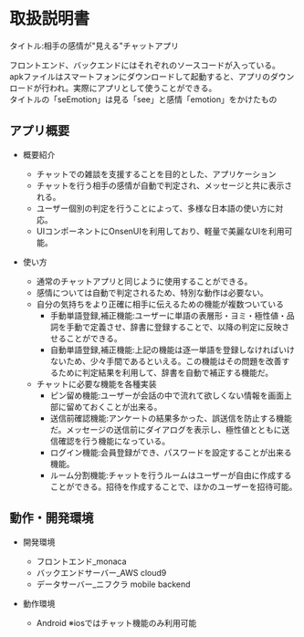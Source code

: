 # 取扱説明書
タイトル:相手の感情が"見える"チャットアプリ  

フロントエンド、バックエンドにはそれぞれのソースコードが入っている。  
apkファイルはスマートフォンにダウンロードして起動すると、アプリのダウンロードが行われ。実際にアプリとして使うことができる。  
タイトルの「seEmotion」は見る「see」と感情「emotion」をかけたもの

## アプリ概要
- 概要紹介
    - チャットでの雑談を支援することを目的とした、アプリケーション
    - チャットを行う相手の感情が自動で判定され、メッセージと共に表示される。
    - ユーザー個別の判定を行うことによって、多様な日本語の使い方に対応。
    - UIコンポーネントにOnsenUIを利用しており、軽量で美麗なUIを利用可能。

- 使い方
  - 通常のチャットアプリと同じように使用することができる。
  - 感情については自動で判定されるため、特別な動作は必要ない。
  - 自分の気持ちをより正確に相手に伝えるための機能が複数ついている
    - 手動単語登録,補正機能:ユーザーに単語の表層形・ヨミ・極性値・品詞を手動で定義させ、辞書に登録することで、以降の判定に反映させることができる。  
    - 自動単語登録,補正機能:上記の機能は逐一単語を登録しなければいけないため、少々手間であるといえる。この機能はその問題を改善するために判定結果を利用して、辞書を自動で補正する機能だ。    
  - チャットに必要な機能を各種実装
    - ピン留め機能:ユーザーが会話の中で流れて欲しくない情報を画面上部に留めておくことが出来る。  
    - 送信前確認機能:アンケートの結果多かった、誤送信を防止する機能だ。メッセージの送信前にダイアログを表示し、極性値とともに送信確認を行う機能になっている。  
    - ログイン機能:会員登録ができ、パスワードを設定することが出来る機能。  
    - ルーム分割機能:チャットを行うルームはユーザーが自由に作成することができる。招待を作成することで、ほかのユーザーを招待可能。  

## 動作・開発環境
- 開発環境
  - フロントエンド_monaca
  - バックエンドサーバー_AWS cloud9
  - データサーバー_ニフクラ mobile backend

- 動作環境
  - Android ※iosではチャット機能のみ利用可能
